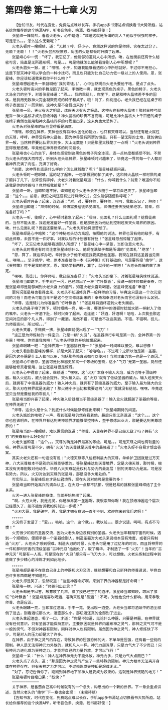 # 第四卷 第二十七章 火刃
        【告知书友，时代在变化，免费站点难以长存，手机app多书源站点切换看书大势所趋，站长给你推荐的这个换源APP，听书音色多、换源、找书都好使！】
       张星峰一阵愕然，看着火老头，心中暗道：“难道这就是所谓的高人？他似乎很强的样子，可是怎么。。。怎么这么无赖呢？”
       火老头顿时一瞪眼睛，道：“无赖？哼，好小子，竟然这样说的你是师傅，实在太过分了。无赖？无赖！！！”火老头显然很愤怒，周围的火焰都顿时升腾了起来。
       张星峰心中一慌：“坏了，我忘记了，他能够知道别人心中所想。唉，在他面前还有什么秘密可言，简直是无所遁形啊，可是。。。可是他就怎么能够看穿别人心中所想呢？”
       火老头眉头一掀，道：“嘿嘿，小子，知道我能够看透你心中所想就好，不过你不用担心，这是下部天神才可以学会的一种小技巧，而且也只能对比自己功力低一级以上的人使用。恩，张星峰，你应该知道我来找你干什么吧？”
       张星峰想起老头一来就喊他‘我的乖徒儿’，心中当然明白火老头要他干啥，便点了点头。
       火老头顿时高兴的手舞足蹈了起来，手微微一拂，就出现黑色的桌子，黑色的椅子，火老头大马金刀的坐下，对着张星峰道：“恩。。。我的乖徒儿，你坐下，这是和神火晶核差不多的固体，是我用无数神火完全凝聚而成的椅子和桌子。哦！对了，你别担心，老头我已经在这桌子和椅子表面加了一层禁制，这神火是不会冒出来的！”
       张星峰一呆，天火有火之明晶，炫疾天火有火之极晶，这神火也有神火晶核！那射日神弓就是靠一神火晶核才成为顶级神器！神火晶核的珍贵不言而喻，可是比神火晶核大上千百倍的桌子核椅子竟然也能用和神火晶核同样的材质坐出来，这未免也太恐怖了。
       火老头对张星峰的反应显得很是满意。
       “嘿嘿，即使在神界，天神也没有将神火固化的能力，也只有天尊可以，当然还有是火属性的天尊，哼哼，神界没有神火晶核，因为神界没有所谓的恒星，只有一望无际的土地，就仿佛仙界一般，当然神界要比仙界大的多，大上无数倍！只是那里太残酷了一点啊！”火老头说到神界显得很是感慨。毕竟他在神界修炼的时间最长。
       张星峰也小心的坐下，身体也感受到这黑色的椅子完全冰凉，连一点热度都感受不到，不禁为火老头的强大而咋舌，听到火老头说神界，张星峰顿时兴趣来了，毕竟这一界的每一个人都对着神界充满了向往，充满了好奇。
       “前辈，这神界到底是什么样的？怎么就残酷了呢？”张星峰疑惑问道。
       火老头顿时一瞪眼睛，猛的站了起来，一巴掌狠狠的拍了桌子，这和神火晶核一样材质的桌子颤抖了几下，总算没有碎掉，火老头对着张星峰道：“什么，你喊我什么？前辈？难道你不知道我是你的师尊吗？竟然喊我前辈？”
       张星峰一听，当即知道不好，谁知道这个火老头会不会随手一掌将自己灭了，张星峰当即道：“这个。。。前辈，我们之间还没有进行拜师仪式，怎么能够随便称呼呢？”
       火老头顿时兴奋了起来，连连道：“对，对，要拜师，要拜师，呵呵，我都忘记了，拜师！”
       张星峰当即道：“拜师的时候，师傅需要给徒弟见面礼，师傅还要传授徒弟绝学。前辈，你准备好了吗？”
       火老头一听，傻眼了，心中顿时着急了起来：“哎呀，见面礼？什么见面礼呢？给我徒弟的，当然不能太差，我这是准备好一件圣器，但是那是因为他达到控制炫疾天火境界的原因。唉，什么见面礼呢？而且还要绝学。。。”火老头开始冥思苦想了。
       张星峰却是心中暗笑：“这个神秘老头功力高超，按照他的说法，神界也没有他的敌手，有如此师尊，未尝不是一件好事。对我以后的计划很有好处！”张星峰忽然惊醒了起来。
       “坏了，又忘记老头能够看透别人所想了！”张星峰心中一紧张，当即注意火老头。
       火老头此时哪还有时间注意张星峰想什么，他现在满脑子都是所谓的‘见面礼’‘绝学’！
       “恩，算了，就这样办吧，幸好张小子他不知道我要奖励他圣器，我现在就将这圣器当见面礼，嘿嘿。。。至于绝学，唉，原本准备给他一本《天神策》打打基础的，可是要传授‘绝学’，这《天神策》可不是我的绝学，恩，我绝学有两样，算了，就传他一样吧！”火老头肉痛的做了决定。
       “嘿嘿，乖徒儿，你拜师吧，我已经准备好了！”火老头当即坐下，对着张星峰笑眯眯说道。
       张星峰当即跪下，手中光芒一闪，已经取出了一杯‘竹叶飘香’，虽说一般拜师都是奉茶，可是张星峰却是能够闻到火老头身上的酒气，知道火老头喜欢喝酒，张星峰便准备‘奉酒’！
       更何况张星峰也看得出来，火老头不知道修真界一般拜师的习俗，毕竟这只是这一个次元空间的习俗！而老头可能当年不是这个空间修炼出来的！奉茶和奉酒对老头而言也没有什么区别。
       “师尊，这是徒儿为你准备的‘竹叶飘香’！”张星峰将酒杯送到火老头面前。
       火老头的鼻子嗅了两下，顿时眼睛一亮，嘴一吸，哪酒杯中的酒顿时犹如水箭一样射入了他的嘴中。火老头一杯酒下肚，顿时兴奋了起来，连连道：“好酒，好酒啊！哈哈，上次我去那这空间对应的那个凡人界，得到了一藏酒，虽然不错，可是也不及这美酒，不错，不错啊，徒儿，为师很高兴，所以呢。。。”
       火老头笑着，手微微一拂，张星峰面前便出现了一‘飞刀’！
       “这正是为师炼制的一件宝贝，乃是一柄‘火刃’，在圣器排行中可是第一的，全神界第一的圣器！嘿嘿，你师尊我强吧！”火老头得意的开始炫耀起来。
       张星峰眼睛一瞪：“全神界第一？圣器排行第一？”张星峰一时间难以接受，难以想像！
       火老头看到张星峰的模样，却是大笑了起来：“哈哈哈。。。不过呢？之所以他是第一圣器，是因为这圣器是什么人都可以用，包括那些修真者都可以使用！当然攻击力第一也是一个原因。”
       张星峰心中震惊，圣器可是比神器更加高一个等级的宝物，这小‘飞刀’是第一圣器，竟然还能够给修真者使用，这让张星峰很是惊讶。
       火老头心中得意了起来，继续道：“嘿嘿，这‘火刃’本身不输入火焰，威力也等于顶级神器，输入火焰后，威力就会提升。天火输入后，这‘火刃’就有了低级圣器的威力。输入炫疾天火后，就拥有了中级圣器的威力！输入神火后，就拥有了顶级圣器的威力，至于输入最为强大的业火，那火刃在神界就是无敌了！那火德小子当初和我要这柄‘火刃’我就没有给他。嘿嘿，毕竟这宝贝当然是要给我的乖徒儿！”
       张星峰当即兴奋了起来，神火输入后就相当于顶级圣器了！输入业火就超越了圣器的等级，在神界无敌了！
       “师尊，这业火是什么？到底什么时候能够修炼出来啊！”张星峰期待的问道。
       火老头尴尬的咳嗽了一声，看到张星峰仍然在看着他，最后只能无奈说道：“这个。。。这个你也应该明白，在神界只有达到天神境界才能够掌控神火，至于修炼出业火，那是要达到天尊境界的！”
       张星峰当即一瞪眼睛，难以置信的说道：“师尊，天尊在神界不是已经无敌了吗？拥有‘火刃’的天尊有什么好处呢？”
       火老头当即道：“这个。。。天尊的确是神界最高的等级，可是。。。可是天尊之间也有较量的嘛，神界天尊可是不少，拥有‘火刃’的天尊就是天尊中的最强者了！”火老头好不容易才想出答案。
       其实火老头还有一句话没有说：“火德天尊等八位权利最大的天尊，单单护卫团就是过万天神，八大天尊根本不是别的天尊能够惹的。等张星峰达到天尊境界，定是火德天尊，那时候，根本没有天尊胆敢对他动手。毕竟八大天尊就是权利与势力的最高层！别的天尊功力是高，可是没有势力。所以，火刃对达到天尊的张星峰，那是没多大用处的。”
       可实际上，张星峰现在才是仙君境界，现在火刃对他可是重要的多！
       张星峰当即开始高兴的滴血认主，在火刃一点都不抗拒，很是轻易的就和张星峰缔结了主仆关系。
       火刃一进入张星峰的身体，当即开始热闹了起来。
       “啊，火刃大哥，我是龙灵，你是神界第一圣器啊，我很崇拜你啊！我在顶级神器这个层次已经很久了，能不能告诉我如何前进一步呢？”
       “火刃大哥，我是破空，恩，我是才拥有意识一百年不到，欢迎你来到我们这啊！”
       。。。。。。
       火刃终于发话了：“恩。。。咳咳，这个，这个我。。。我以前。。。很少说话，呵呵，有点不习惯！”
       火刃很少和别的圣器交流，因为火老头身边没有别的圣器。火老头当年翱翔宇宙的时候，遇到一个顺眼的，便顺手做一个圣器给别人，制造圣器对火老头来说根本没有难度，或者只有制造‘火刃’，火老头才感到很难。制造火刃的时候，火老头可是用了过亿年的时间，而且将神界的一件和那时厉害的顶级圣器‘古神元刃’给融化了，取了精华，才制造了一件‘火刃’！当年的‘古神元刃’可是有一人高，可是现在的‘火刃’却只有一飞刀大小，可以想像，火老头炼制过程中到底做了多少精心的淬炼才到如此地步。
       。。。。。。
       张星峰却是毫不在意自己身上的神器和火刃交流，继续想要和自己新拜的师尊说说，毕竟自己许多东西都是不知道的。
       火老头却是笑了，忽然叹道：“这些神器命好啊，来到下界的神器都是好命啊！”
       张星峰一楞，问道：“师尊何出此言？”
       火老头却是不回答，故意咳了几声，摸了摸已经空了的酒杯，张星峰当即知晓，取出了那坛‘竹叶飘香’！张星峰是喜欢喝酒，准确来说是‘品酒’！不喝，对他也没什么影响，用来孝敬师尊，也是应该。
       火老头眼睛一亮，当即拿过酒坛，手中一亮，便出现一酒壶，火老头当即将酒坛中的酒全部倒了进去，别看酒坛那么大，酒壶那么小，那坛酒还真的全部到了进去。
       火老头拿起酒壶，喝了一口，才道：“你是不知道，无论什么神器，只要是神器，在神界就没有任何意识，只有圣器才能保持意识，主要原因就是神界内遍布神之灵气，那神之灵气可不是一般的灵气，不但对神器有限制，同样对神人也有限制，虽然因为神之灵气，神人修炼快了不少，可是对人的压力却是大了许多。
       在神界，由于神之灵气的存在，导致神界的压强恐怖的大，不单单是压强，还有着一些别的限制。神人是无法将神元力外放的，就和凡人一样。神元力越浑厚，只是力气大了不少而已！只有神元力进化成为天神之力，才能将自己的力量外放，才可以飞行！”
       张星峰一呆：“什么！神人在神界神元力不能外放，神元力多，只是力气大点而已？”
       火老头点了点头，道：“那是因为神之灵气产生了一些特殊的限制。神元力根本无法离开身体在神界存在。只有天神之力才可以，不过修炼成天神却是艰难无比。”
       “对了，忘记告诉你了，刚刚到神界地下品神人是要成为奴隶的，这就是神界残酷的地方！”
       张星峰顿时目瞪口呆：“奴隶？”
       ————————————
       关于神界，是番茄自己高中时候就有的一个念头，构思出的一个新的世界。下一章会重点讲述，当然火老头的‘绝学’下一章也会出现！（未完待续）
       【告知书友，时代在变化，免费站点难以长存，手机app多书源站点切换看书大势所趋，站长给你推荐的这个换源APP，听书音色多、换源、找书都好使！】
